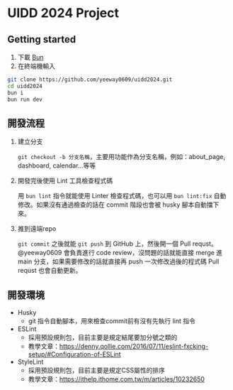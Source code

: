 # UIDD 2024 Project

## Getting started
1. 下載 [Bun](https://bun.sh/docs/installation)
2. 在終端機輸入
```bash
git clone https://github.com/yeeway0609/uidd2024.git
cd uidd2024
bun i
bun run dev
```

## 開發流程
1. 建立分支

    `git checkout -b 分支名稱`，主要用功能作為分支名稱，例如：about_page, dashboard, calendar...等等

2. 開發完後使用 Lint 工具檢查程式碼

    用 `bun lint` 指令就能使用 Linter 檢查程式碼，也可以用 `bun lint:fix` 自動修改。如果沒有通過檢查的話在 commit 階段也會被 husky 腳本自動擋下來。

3. 推到遠端repo

    `git commit` 之後就能 `git push` 到 GitHub 上，然後開一個 Pull requst。 @yeeway0609 會負責進行 code review，沒問題的話就能直接 merge 進 main 分支，如果需要修改的話就直接再 push 一次修改過後的程式碼 Pull requst 也會自動更新。

## 開發環境
- Husky
  - git 指令自動腳本，用來檢查commit前有沒有先執行 lint 指令
- ESLint
  - 採用預設規則包，目前主要是規定結尾要加分號之類的
  - 教學文章：https://denny.qollie.com/2016/07/11/eslint-fxcking-setup/#Configuration-of-ESLint
- StyleLint
  - 採用預設規則包，目前主要是規定CSS屬性的排序
  - 教學文章：https://ithelp.ithome.com.tw/m/articles/10232650


